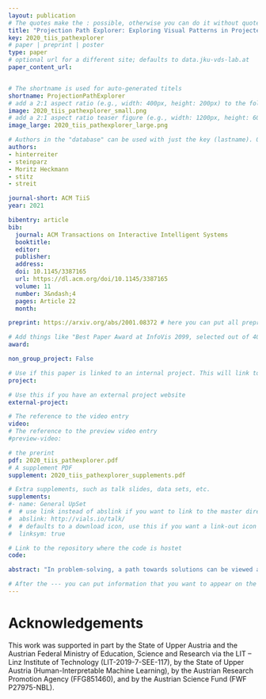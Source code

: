 ```yaml
---
layout: publication
# The quotes make the : possible, otherwise you can do it without quotes
title: "Projection Path Explorer: Exploring Visual Patterns in Projected Decision-Making Paths"
key: 2020_tiis_pathexplorer
# paper | preprint | poster
type: paper
# optional url for a different site; defaults to data.jku-vds-lab.at
paper_content_url: 


# The shortname is used for auto-generated titels
shortname: ProjectionPathExplorer
# add a 2:1 aspect ratio (e.g., width: 400px, height: 200px) to the folder /assets/images/papers/
image: 2020_tiis_pathexplorer_small.png
# add a 2:1 aspect ratio teaser figure (e.g., width: 1200px, height: 600px) to the folder /assets/images/papers/
image_large: 2020_tiis_pathexplorer_large.png

# Authors in the "database" can be used with just the key (lastname). Others can be written properly.
authors:
- hinterreiter
- steinparz
- Moritz Heckmann
- stitz
- streit 

journal-short: ACM TiiS
year: 2021

bibentry: article
bib:
  journal: ACM Transactions on Interactive Intelligent Systems
  booktitle: 
  editor: 
  publisher:
  address: 
  doi: 10.1145/3387165
  url: https://dl.acm.org/doi/10.1145/3387165
  volume: 11
  number: 3&ndash;4
  pages: Article 22
  month: 

preprint: https://arxiv.org/abs/2001.08372 # here you can put all preprint links (arxiv.org, osf.io,...)

# Add things like "Best Paper Award at InfoVis 2099, selected out of 4000 submissions"
award:

non_group_project: False

# Use if this paper is linked to an internal project. This will link to the project site
project: 

# Use this if you have an external project website
external-project: 

# The reference to the video entry
video: 
# The reference to the preview video entry
#preview-video:

# the prerint
pdf: 2020_tiis_pathexplorer.pdf
# A supplement PDF
supplement: 2020_tiis_pathexplorer_supplements.pdf

# Extra supplements, such as talk slides, data sets, etc.
supplements:
#- name: General UpSet
#  # use link instead of abslink if you want to link to the master directory
#  abslink: http://vials.io/talk/
#  # defaults to a download icon, use this if you want a link-out icon
#  linksym: true

# Link to the repository where the code is hostet
code: 

abstract: "In problem-solving, a path towards solutions can be viewed as a sequence of decisions. The decisions, made by humans or computers, describe a trajectory through a high-dimensional representation space of the problem. By means of dimensionality reduction, these trajectories can be visualized in lower-dimensional space. Such embedded trajectories have previously been applied to a wide variety of data, but analysis has focused almost exclusively on the self-similarity of single trajectories. In contrast, we describe patterns emerging from drawing many trajectories&mdash;for different initial conditions, end states, and solution strategies&mdash;in the same embedding space. We argue that general statements about the problem-solving tasks and solving strategies can be made by interpreting these patterns. We explore and characterize such patterns in trajectories resulting from human and machine-made decisions in a variety of application domains: logic puzzles (Rubik's cube), strategy games (chess), and optimization problems (neural network training). We also discuss the importance of suitably chosen representation spaces and similarity metrics for the embedding."

# After the --- you can put information that you want to appear on the website using markdown formatting or HTML. A good example are acknowledgements, extra references, an erratum, etc.
---
```



# Acknowledgements
This work was supported in part by the State of Upper Austria and the Austrian Federal Ministry of Education, Science and Research via the LIT – Linz Institute of Technology (LIT-2019-7-SEE-117), by the State of Upper Austria (Human-Interpretable Machine Learning), by the Austrian Research Promotion Agency (FFG851460), and by the Austrian Science Fund (FWF P27975-NBL).

